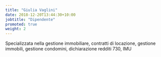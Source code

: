 ```yaml
---
title: "Giulia Vaglini"
date: 2018-12-20T13:44:30+10:00
jobtitle: "Dipendente"
promoted: true
weight: 2
---
```


Specializzata nella gestione immobiliare, contratti di locazione, gestione immobili, gestione condomini, dichiarazione redditi 730, IMU